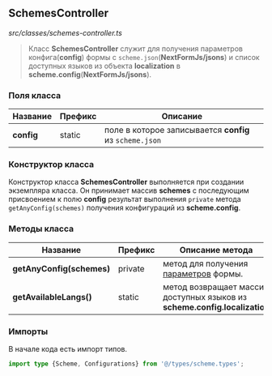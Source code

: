 ## SchemesController

_src/classes/schemes-controller.ts_

> Класс **SchemesController** служит для получения параметров конфига(**config**) формы с `scheme.json`(**NextFormJs/jsons**) и список доступных языков из объекта **localization** в **scheme.config**(**NextFormJs/jsons**).

### Поля класса

| Название    | Префикс | Описание                                                |
|-------------|---------|---------------------------------------------------------|
| **config**  | static  | поле в которое записывается **config** из `scheme.json` |

### Конструктор класса

Конструктор класса **SchemesController** выполняется при создании экземпляра класса. Он принимает массив **schemes** с последующим присвоением к полю **config** результат выполнения `private` метода `getAnyConfig(schemes)` получения конфигураций из **scheme.config**.


### Методы класса

| Название                   | Префикс  | Описание метода                                                            |
|----------------------------|----------|----------------------------------------------------------------------------|
| **getAnyConfig(schemes)**  | private  | метод для получения [параметров](FORMPARAMS.md) формы.                     |
| **getAvailableLangs()**    | static   | метод возвращает массив доступных языков из **scheme.config.localization** |

### Импорты

В начале кода есть импорт типов.

```ts
import type {Scheme, Configurations} from '@/types/scheme.types';
```
